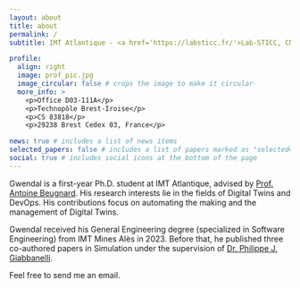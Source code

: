 ```yaml
---
layout: about
title: about
permalink: /
subtitle: IMT Atlantique - <a href='https://labsticc.fr/'>Lab-STICC, CNRS, UMR 6285</a> • Brest, FR • gwendal.beaumont@imt-atlantique.fr

profile:
  align: right
  image: prof_pic.jpg
  image_circular: false # crops the image to make it circular
  more_info: >
    <p>Office D03-111A</p>
    <p>Technopôle Brest-Iroise</p>
    <p>CS 83818</p>
    <p>29238 Brest Cedex 03, France</p>

news: true # includes a list of news items
selected_papers: false # includes a list of papers marked as "selected={true}"
social: true # includes social icons at the bottom of the page
---
```


Gwendal is a first-year Ph.D. student at IMT Atlantique, advised by [Prof. Antoine Beugnard](https://www.imt-atlantique.fr/fr/personne/antoine-beugnard). His research interests lie in the fields of Digital Twins and DevOps. His contributions focus on automating the making and the management of Digital Twins.

Gwendal received his General Engineering degree (specialized in Software Engineering) from IMT Mines Alès in 2023. Before that, he published three co-authored papers in Simulation under the supervision of [Dr. Philippe J. Giabbanelli](https://scholar.google.ca/citations?user=7YilOHoAAAAJ&hl=en).

Feel free to send me an email.
